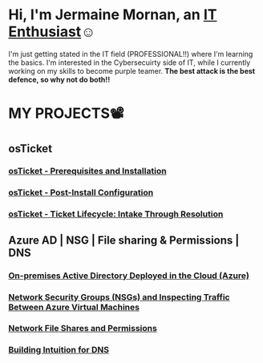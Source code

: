 <h1>Hi, I'm Jermaine Mornan, an <a href="https://www.linkedin.com/in/jdmornan/">IT Enthusiast</a>☺</h1>
I'm just getting stated in the IT field (PROFESSIONAL!!) where I'm learning the basics. I'm interested in the Cybersecuirty side of IT, while I currently working on my skills to become purple teamer. 
<b>The best attack is the best defence, so why not do both!!</b>
<!---
jdmornan/jdmornan is a ✨ special ✨ repository because its `README.md` (this file) appears on your GitHub profile.
You can click the Preview link to take a look at your changes.
--->


<h1><b>MY PROJECTS</b>📽️</h1> 

<h2>osTicket</h2>
<h3><b><a href="https://github.com/jdmornan/osTicket-.git">osTicket - Prerequisites and Installation</a></b></h3>
<h3><b><a href="https://github.com/jdmornan/osTicket---Post-Install-Configuration.git">osTicket - Post-Install Configuration</a></b></h3>
<h3><b><a href="https://github.com/jdmornan/osTicket---Ticket-Lifecycle-Intake-Through-Resolution.git">osTicket - Ticket Lifecycle: Intake Through Resolution</a></b></h3>

<h2>Azure AD | NSG | File sharing & Permissions | DNS</h2>
<h3><b><a href="https://github.com/jdmornan/Azure-AD-on-pemises-.git">On-premises Active Directory Deployed in the Cloud (Azure)</a></b></h3>
<h3><b><a href="https://github.com/jdmornan/Azure-networking-protocol.git">Network Security Groups (NSGs) and Inspecting Traffic Between Azure Virtual Machines</a></b></h3>
<h3><b><a href="https://github.com/jdmornan/Network-file-share-and-permissions.git">Network File Shares and Permissions</a></b></h3>
<h3><b><a href="https://github.com/jdmornan/Building-Intuition-for-DNS.git">Building Intuition for DNS</a></b></h3>

